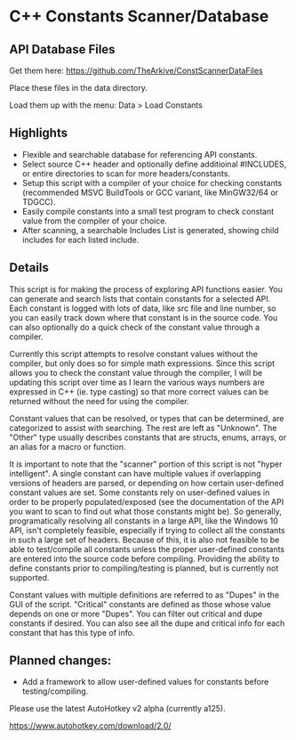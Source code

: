 # C++ Constants Scanner/Database

## API Database Files
Get them here: https://github.com/TheArkive/ConstScannerDataFiles

Place these files in the data directory.

Load them up with the menu:  Data > Load Constants

## Highlights
* Flexible and searchable database for referencing API constants.
* Select source C++ header and optionally define additioinal #INCLUDES, or entire directories to scan for more headers/constants.
* Setup this script with a compiler of your choice for checking constants (recommended MSVC BuildTools or GCC variant, like MinGW32/64 or TDGCC).
* Easily compile constants into a small test program to check constant value from the compiler of your choice.
* After scanning, a searchable Includes List is generated, showing child includes for each listed include.

## Details

This script is for making the process of exploring API functions easier.  You can generate and search lists that contain constants for a selected API.  Each constant is logged with lots of data, like src file and line number, so you can easily track down where that constant is in the source code.  You can also optionally do a quick check of the constant value through a compiler.

Currently this script attempts to resolve constant values without the compiler, but only does so for simple math expressions.  Since this script allows you to check the constant value through the compiler, I will be updating this script over time as I learn the various ways numbers are expressed in C++ (ie. type casting) so that more correct values can be returned without the need for using the compiler.

Constant values that can be resolved, or types that can be determined, are categorized to assist with searching.  The rest are left as "Unknown".  The "Other" type usually describes constants that are structs, enums, arrays, or an alias for a macro or function.

It is important to note that the "scanner" portion of this script is not "hyper intelligent".  A single constant can have multiple values if overlapping versions of headers are parsed, or depending on how certain user-defined constant values are set.  Some constants rely on user-defined values in order to be properly populated/exposed (see the documentation of the API you want to scan to find out what those constants might be).  So generally, programatically resolving all constants in a large API, like the Windows 10 API, isn't completely feasible, especially if trying to collect all the constants in such a large set of headers.  Because of this, it is also not feasible to be able to test/compile all constants unless the proper user-defined constants are entered into the source code before compiling.  Providing the ability to define constants prior to compiling/testing is planned, but is currently not supported.


Constant values with multiple definitions are referred to as "Dupes" in the GUI of the script.  "Critical" constants are defined as those whose value depends on one or more "Dupes".  You can filter out critical and dupe constants if desired.  You can also see all the dupe and critical info for each constant that has this type of info.

## Planned changes:

* Add a framework to allow user-defined values for constants before testing/compiling.

Please use the latest AutoHotkey v2 alpha (currently a125).

https://www.autohotkey.com/download/2.0/
